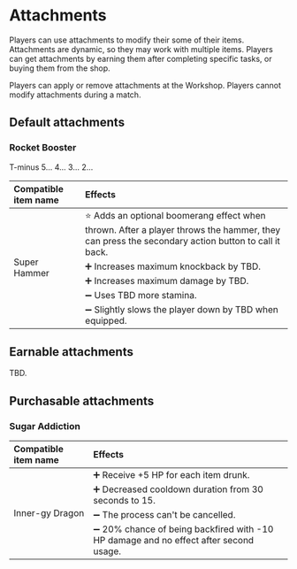 # Attachments
Players can use attachments to modify their some of their items. Attachments are dynamic, so they may work with multiple items. Players can get attachments by earning them after completing specific tasks, or buying them from the shop. 

Players can apply or remove attachments at the Workshop. Players cannot modify attachments during a match. 

## Default attachments
### Rocket Booster
T-minus 5... 4... 3... 2...

<table>
  <thead>
    <tr>
      <th align="left">Compatible item name</th>
      <th align="left">Effects</th>
    </tr>
  </thead>
  <tbody>
    <tr>
      <td rowspan="5">Super Hammer</td>
      <td>⭐ Adds an optional boomerang effect when thrown. After a player throws the hammer, they can press the secondary action button to call it back.</td>
    </tr>
    <tr>
      <td>➕ Increases maximum knockback by TBD.</td>
    </tr>
    <tr>
      <td>➕ Increases maximum damage by TBD.</td>
    </tr>
    <tr>
      <td>➖ Uses TBD more stamina.</td>
    </tr>
    <tr>
      <td>➖ Slightly slows the player down by TBD when equipped.</td>
    </tr>
  </tbody>
</table>

## Earnable attachments
TBD.

## Purchasable attachments
### Sugar Addiction
<table>
  <thead>
    <tr>
      <th align="left">Compatible item name</th>
      <th align="left">Effects</th>
    </tr>
  </thead>
  <tbody>
    <tr>
      <td rowspan="5">Inner-gy Dragon</td>
      <td>➕ Receive +5 HP for each item drunk.</td>
    </tr>
    <tr>
      <td>➕ Decreased cooldown duration from 30 seconds to 15.</td>
    </tr>
    <tr>
      <td>➖ The process can't be cancelled.</td>
    </tr>
    <tr>
      <td>➖ 20% chance of being backfired with -10 HP damage and no effect after second usage.</td>
    </tr>
  </tbody>
</table>